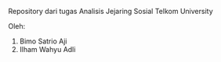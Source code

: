 Repository dari tugas Analisis Jejaring Sosial Telkom University

Oleh:
1. Bimo Satrio Aji
2. Ilham Wahyu Adli